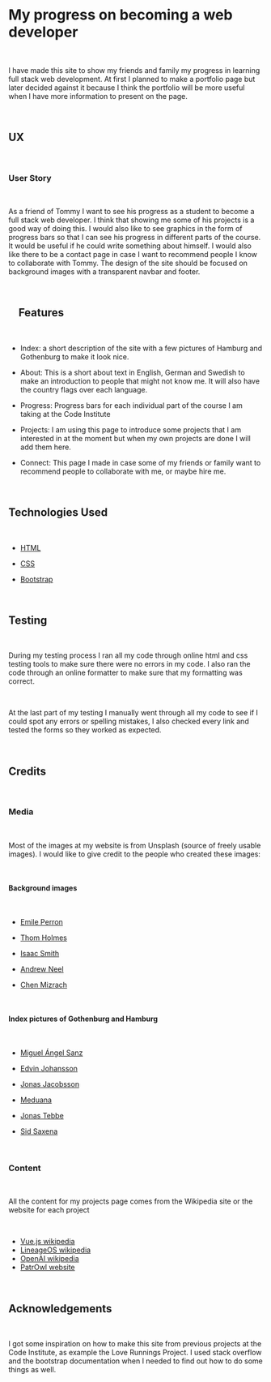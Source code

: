 # My progress on becoming a web developer

<br/>

I have made this site to show my friends and family my progress in learning full stack web development. At first I planned to make a portfolio page but later decided against it because I think the portfolio will be more useful when I have more information to present on the page.

<br/>

## UX

<br/>

### User Story

<br/>

As a friend of Tommy I want to see his progress as a student to become a full stack web developer. I think that showing me some of his projects is a good way of doing this.
I would also like to see graphics in the form of progress bars so that I can see his progress in different parts of the course. It would be useful if he could write something about himself. I would also like there to be a contact page in case I want to recommend people I know to collaborate with Tommy. The design of the site should be focused on background images with a transparent navbar and footer.

<br/>

##  &nbsp; &nbsp; Features

<br/>

* Index: a short description of the site with a few pictures of Hamburg and Gothenburg to make it look nice.

* About: This is a short about text in English, German and Swedish to make an introduction to people that might not know me. It will also have the country flags over each language.

* Progress: Progress bars for each individual part of the course I am taking at the Code Institute

* Projects: I am using this page to introduce some projects that I am interested in at the moment but when my own projects are done I will add them here.

* Connect: This page I made in case some of my friends or family want to recommend people to collaborate with me, or maybe hire me.

<br/>

## Technologies Used

<br/>

* [HTML](https://en.wikipedia.org/wiki/HTML)

* [CSS](https://en.wikipedia.org/wiki/CSS)

* [Bootstrap](https://en.wikipedia.org/wiki/Bootstrap_(front-end_framework))

<br/>

## Testing

<br/>

During my testing process I ran all my code through online html and css testing tools to make sure there were no errors in my code. I also ran the code through an online formatter to make sure that my formatting was correct.

<br/>

At the last part of my testing I manually went through all my code to see if I could spot any errors or spelling mistakes, I also checked every link and tested the forms so they worked as expected.

<br/>

## Credits

<br/>

### Media

<br/>

Most of the images at my website is from Unsplash (source of freely usable images). I would like to give credit to the people who created these images:

<br/>

#### Background images

<br/>

* [Emile Perron](https://unsplash.com/photos/xrVDYZRGdw4)

* [Thom Holmes](https://unsplash.com/photos/RbR3kf9M4F8)

* [Isaac Smith](https://unsplash.com/photos/6EnTPvPPL6I)

* [Andrew Neel](https://unsplash.com/photos/cckf4TsHAuw)

* [Chen Mizrach](https://unsplash.com/photos/1NTOQHBRegA)

<br/>

#### Index pictures of Gothenburg and Hamburg

<br/>

* [Miguel Ángel Sanz](https://unsplash.com/photos/6f5cTP2T28U)

* [Edvin Johansson](https://unsplash.com/photos/Mmjkm_ueuDM)

* [Jonas Jacobsson](https://unsplash.com/photos/20qv9cTILhU)

* [Meduana](https://unsplash.com/photos/PdnseHuDFZU)

* [Jonas Tebbe](https://unsplash.com/photos/j22K61_1peg)

* [Sid Saxena](https://unsplash.com/photos/NCVQKpU1xH4)

<br/>

### Content

<br/>

All the content for my projects page comes from the Wikipedia site or the website for each project

<br/>

* [Vue.js wikipedia](https://en.wikipedia.org/wiki/Vue.js)
* [LineageOS wikipedia](https://en.wikipedia.org/wiki/LineageOS)
* [OpenAI wikipedia](https://en.wikipedia.org/wiki/OpenAI)
* [PatrOwl website](https://www.patrowl.io/)

<br/>

## Acknowledgements

<br/>

I got some inspiration on how to make this site from previous projects at the Code Institute, as example the Love Runnings Project. I used stack overflow and the bootstrap documentation when I needed to find out how to do some things as well.
